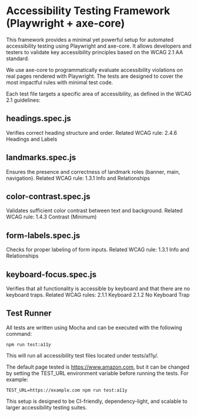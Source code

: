 # Accessibility Testing Framework (Playwright + axe-core)

This framework provides a minimal yet powerful setup for automated accessibility testing using Playwright and axe-core. It allows developers and testers to validate key accessibility principles based on the WCAG 2.1 AA standard.

We use axe-core to programmatically evaluate accessibility violations on real pages rendered with Playwright. The tests are designed to cover the most impactful rules with minimal test code.

Each test file targets a specific area of accessibility, as defined in the WCAG 2.1 guidelines:

## headings.spec.js
Verifies correct heading structure and order.
Related WCAG rule: 2.4.6 Headings and Labels

## landmarks.spec.js
Ensures the presence and correctness of landmark roles (banner, main, navigation).
Related WCAG rule: 1.3.1 Info and Relationships

## color-contrast.spec.js
Validates sufficient color contrast between text and background.
Related WCAG rule: 1.4.3 Contrast (Minimum)

## form-labels.spec.js
Checks for proper labeling of form inputs.
Related WCAG rule: 1.3.1 Info and Relationships

## keyboard-focus.spec.js
Verifies that all functionality is accessible by keyboard and that there are no keyboard traps.
Related WCAG rules:
2.1.1 Keyboard
2.1.2 No Keyboard Trap

## Test Runner

All tests are written using Mocha and can be executed with the following command:

```npm run test:a11y```

This will run all accessibility test files located under tests/a11y/.

The default page tested is https://www.amazon.com, but it can be changed by setting the TEST_URL environment variable before running the tests. For example:

```TEST_URL=https://example.com npm run test:a11y```

This setup is designed to be CI-friendly, dependency-light, and scalable to larger accessibility testing suites.